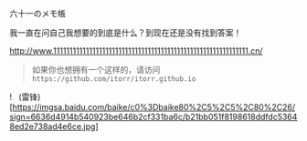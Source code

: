 六十一のメモ帳

我一直在问自己我想要的到底是什么？到现在还是没有找到答案！

http://www.111111111111111111111111111111111111111111111111111111111111.cn/

>如果你也想拥有一个这样的，请访问 `https://github.com/itorr/itorr.github.io`

!   (雷锋)[https://imgsa.baidu.com/baike/c0%3Dbaike80%2C5%2C5%2C80%2C26/sign=6636d4914b540923be646b2cf331ba6c/b21bb051f8198618ddfdc53648ed2e738ad4e6ce.jpg]
